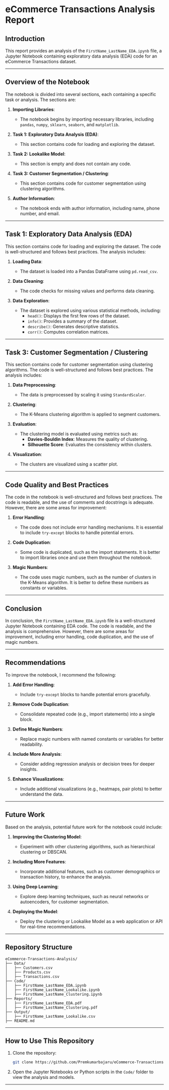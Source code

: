 
# eCommerce Transactions Analysis Report

## Introduction
This report provides an analysis of the `FirstName_LastName_EDA.ipynb` file, a Jupyter Notebook containing exploratory data analysis (EDA) code for an eCommerce Transactions dataset.

---

## Overview of the Notebook
The notebook is divided into several sections, each containing a specific task or analysis. The sections are:

1. **Importing Libraries**:
   - The notebook begins by importing necessary libraries, including `pandas`, `numpy`, `sklearn`, `seaborn`, and `matplotlib`.

2. **Task 1: Exploratory Data Analysis (EDA)**:
   - This section contains code for loading and exploring the dataset.

3. **Task 2: Lookalike Model**:
   - This section is empty and does not contain any code.

4. **Task 3: Customer Segmentation / Clustering**:
   - This section contains code for customer segmentation using clustering algorithms.

5. **Author Information**:
   - The notebook ends with author information, including name, phone number, and email.

---

## Task 1: Exploratory Data Analysis (EDA)
This section contains code for loading and exploring the dataset. The code is well-structured and follows best practices. The analysis includes:

1. **Loading Data**:
   - The dataset is loaded into a Pandas DataFrame using `pd.read_csv`.

2. **Data Cleaning**:
   - The code checks for missing values and performs data cleaning.

3. **Data Exploration**:
   - The dataset is explored using various statistical methods, including:
     - `head()`: Displays the first few rows of the dataset.
     - `info()`: Provides a summary of the dataset.
     - `describe()`: Generates descriptive statistics.
     - `corr()`: Computes correlation matrices.

---

## Task 3: Customer Segmentation / Clustering
This section contains code for customer segmentation using clustering algorithms. The code is well-structured and follows best practices. The analysis includes:

1. **Data Preprocessing**:
   - The data is preprocessed by scaling it using `StandardScaler`.

2. **Clustering**:
   - The K-Means clustering algorithm is applied to segment customers.

3. **Evaluation**:
   - The clustering model is evaluated using metrics such as:
     - **Davies-Bouldin Index**: Measures the quality of clustering.
     - **Silhouette Score**: Evaluates the consistency within clusters.

4. **Visualization**:
   - The clusters are visualized using a scatter plot.

---

## Code Quality and Best Practices
The code in the notebook is well-structured and follows best practices. The code is readable, and the use of comments and docstrings is adequate. However, there are some areas for improvement:

1. **Error Handling**:
   - The code does not include error handling mechanisms. It is essential to include `try-except` blocks to handle potential errors.

2. **Code Duplication**:
   - Some code is duplicated, such as the import statements. It is better to import libraries once and use them throughout the notebook.

3. **Magic Numbers**:
   - The code uses magic numbers, such as the number of clusters in the K-Means algorithm. It is better to define these numbers as constants or variables.

---

## Conclusion
In conclusion, the `FirstName_LastName_EDA.ipynb` file is a well-structured Jupyter Notebook containing EDA code. The code is readable, and the analysis is comprehensive. However, there are some areas for improvement, including error handling, code duplication, and the use of magic numbers.

---

## Recommendations
To improve the notebook, I recommend the following:

1. **Add Error Handling**:
   - Include `try-except` blocks to handle potential errors gracefully.

2. **Remove Code Duplication**:
   - Consolidate repeated code (e.g., import statements) into a single block.

3. **Define Magic Numbers**:
   - Replace magic numbers with named constants or variables for better readability.

4. **Include More Analysis**:
   - Consider adding regression analysis or decision trees for deeper insights.

5. **Enhance Visualizations**:
   - Include additional visualizations (e.g., heatmaps, pair plots) to better understand the data.

---

## Future Work
Based on the analysis, potential future work for the notebook could include:

1. **Improving the Clustering Model**:
   - Experiment with other clustering algorithms, such as hierarchical clustering or DBSCAN.

2. **Including More Features**:
   - Incorporate additional features, such as customer demographics or transaction history, to enhance the analysis.

3. **Using Deep Learning**:
   - Explore deep learning techniques, such as neural networks or autoencoders, for customer segmentation.

4. **Deploying the Model**:
   - Deploy the clustering or Lookalike Model as a web application or API for real-time recommendations.

---

## Repository Structure
```
eCommerce-Transactions-Analysis/
├── Data/
│   ├── Customers.csv
│   ├── Products.csv
│   ├── Transactions.csv
├── Code/
│   ├── FirstName_LastName_EDA.ipynb
│   ├── FirstName_LastName_Lookalike.ipynb
│   ├── FirstName_LastName_Clustering.ipynb
├── Reports/
│   ├── FirstName_LastName_EDA.pdf
│   ├── FirstName_LastName_Clustering.pdf
├── Output/
│   ├── FirstName_LastName_Lookalike.csv
├── README.md
```

---

## How to Use This Repository
1. Clone the repository:
   ```bash
   git clone https://github.com/Premkumarbajaru/eCommerce-Transactions-Analysis.git
   ```
2. Open the Jupyter Notebooks or Python scripts in the `Code/` folder to view the analysis and models.

---
